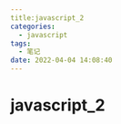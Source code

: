 ```yaml
---
title:javascript_2
categories: 
  - javascript
tags: 
  - 笔记
date: 2022-04-04 14:08:40
---
```


# javascript_2
